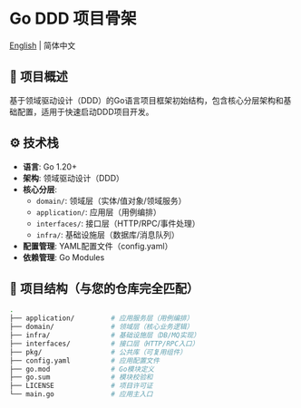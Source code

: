 # Go DDD 项目骨架

[English](./README.md) | 简体中文

## 🚀 项目概述
基于领域驱动设计（DDD）的Go语言项目框架初始结构，包含核心分层架构和基础配置，适用于快速启动DDD项目开发。

## ⚙️ 技术栈
- **语言**: Go 1.20+
- **架构**: 领域驱动设计（DDD）
- **核心分层**:
    - `domain/`: 领域层（实体/值对象/领域服务）
    - `application/`: 应用层（用例编排）
    - `interfaces/`: 接口层（HTTP/RPC/事件处理）
    - `infra/`: 基础设施层（数据库/消息队列）
- **配置管理**: YAML配置文件（config.yaml）
- **依赖管理**: Go Modules

## 📂 项目结构（与您的仓库完全匹配）
```bash
.
├── application/         # 应用服务层（用例编排）
├── domain/              # 领域层（核心业务逻辑）
├── infra/               # 基础设施层（DB/MQ实现）
├── interfaces/          # 接口层（HTTP/RPC入口）
├── pkg/                 # 公共库（可复用组件）
├── config.yaml          # 应用配置文件
├── go.mod               # Go模块定义
├── go.sum               # 模块校验和
├── LICENSE              # 项目许可证
└── main.go              # 应用主入口